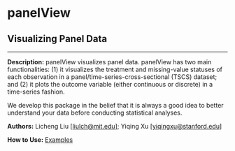 # panelView

## Visualizing Panel Data
---

**Description:** panelView visualizes panel data. panelView has two main functionalities: (1) it visualizes the treatment and missing-value statuses of each observation in a panel/time-series-cross-sectional (TSCS) dataset; and (2) it plots the outcome variable (either continuous or discrete) in a time-series fashion.

We develop this package in the belief that it is always a good idea to better understand your data before conducting statistical analyses.

**Authors:** Licheng Liu [<liulch@mit.edu>]; Yiqing Xu [<yiqingxu@stanford.edu>] 

**How to Use:** [Examples](https://yiqingxu.org/packages/panelView/panelView.html)

